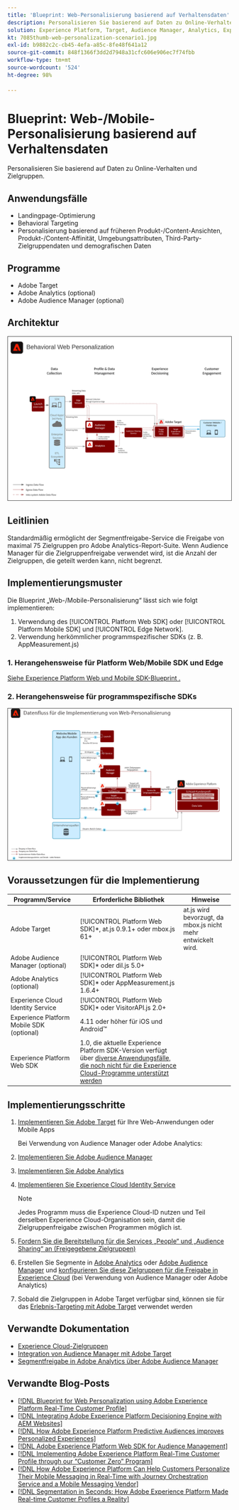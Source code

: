 ```yaml
---
title: 'Blueprint: Web-Personalisierung basierend auf Verhaltensdaten'
description: Personalisieren Sie basierend auf Daten zu Online-Verhalten und Zielgruppen.
solution: Experience Platform, Target, Audience Manager, Analytics, Experience Cloud Services, Data Collection
kt: 7085thumb-web-personalization-scenario1.jpg
exl-id: b9882c2c-cb45-4efa-a85c-8fe48f641a12
source-git-commit: 848f1366f3dd2d7948a31cfc606e906ec7f74fbb
workflow-type: tm+mt
source-wordcount: '524'
ht-degree: 98%

---
```


# Blueprint: Web-/Mobile-Personalisierung basierend auf Verhaltensdaten

Personalisieren Sie basierend auf Daten zu Online-Verhalten und Zielgruppen.

## Anwendungsfälle

* Landingpage-Optimierung
* Behavioral Targeting
* Personalisierung basierend auf früheren Produkt-/Content-Ansichten, Produkt-/Content-Affinität, Umgebungsattributen, Third-Party-Zielgruppendaten und demografischen Daten

## Programme

* Adobe Target
* Adobe Analytics (optional)
* Adobe Audience Manager (optional)

## Architektur

<img src="assets/behavioral_personalization.svg" alt="Referenzarchitektur für die Blueprint „Web-Personalisierung basierend auf Verhaltensdaten“" style="border:1px solid #4a4a4a" />


## Leitlinien

Standardmäßig ermöglicht der Segmentfreigabe-Service die Freigabe von maximal 75 Zielgruppen pro Adobe Analytics-Report-Suite. Wenn Audience Manager für die Zielgruppenfreigabe verwendet wird, ist die Anzahl der Zielgruppen, die geteilt werden kann, nicht begrenzt. 

## Implementierungsmuster

Die Blueprint „Web-/Mobile-Personalisierung“ lässt sich wie folgt implementieren:

1. Verwendung des [!UICONTROL Platform Web SDK] oder [!UICONTROL Platform Mobile SDK] und [!UICONTROL Edge Network].
1. Verwendung herkömmlicher programmspezifischer SDKs (z. B. AppMeasurement.js)

### 1. Herangehensweise für Platform Web/Mobile SDK und Edge

[Siehe Experience Platform Web und Mobile SDK-Blueprint .](../data-ingestion/websdk.md)

### 2. Herangehensweise für programmspezifische SDKs

<img src="assets/app_sdk_flow.png" alt="Referenzarchitektur für die Herangehensweise für programmspezifische SDKs" style="border:1px solid #4a4a4a" />

## Voraussetzungen für die Implementierung

| Programm/Service | Erforderliche Bibliothek | Hinweise |
|---|---|---|
| Adobe Target | [!UICONTROL Platform Web SDK]*, at.js 0.9.1+ oder mbox.js 61+ | at.js wird bevorzugt, da mbox.js nicht mehr entwickelt wird. |
| Adobe Audience Manager (optional) | [!UICONTROL Platform Web SDK]* oder dil.js 5.0+ |  |
| Adobe Analytics (optional) | [!UICONTROL Platform Web SDK]* oder AppMeasurement.js 1.6.4+ |  |
| Experience Cloud Identity Service | [!UICONTROL Platform Web SDK]* oder VisitorAPI.js 2.0+ |  |
| Experience Platform Mobile SDK (optional) | 4.11 oder höher für iOS und Android™ |  |
| Experience Platform Web SDK | 1.0, die aktuelle Experience Platform SDK-Version verfügt über [diverse Anwendungsfälle, die noch nicht für die Experience Cloud-Programme unterstützt werden](https://github.com/adobe/alloy/projects/5) |  |

## Implementierungsschritte

1. [Implementieren Sie Adobe Target](https://experienceleague.adobe.com/docs/target/using/implement-target/implementing-target.html?lang=de) für Ihre Web-Anwendungen oder Mobile Apps

   Bei Verwendung von Audience Manager oder Adobe Analytics:

1. [Implementieren Sie Adobe Audience Manager ](https://experienceleague.adobe.com/docs/audience-manager/user-guide/implementation-integration-guides/implement-audience-manager.html?lang=de)
1. [Implementieren Sie Adobe Analytics](https://experienceleague.adobe.com/docs/analytics/implementation/home.html?lang=de)
1. [Implementieren Sie Experience Cloud Identity Service ](https://experienceleague.adobe.com/docs/id-service/using/implementation/implementation-guides.html?lang=de)

   >[!NOTE]
   >
   >Jedes Programm muss die Experience Cloud-ID nutzen und Teil derselben Experience Cloud-Organisation sein, damit die Zielgruppenfreigabe zwischen Programmen möglich ist.

1. [Fordern Sie die Bereitstellung für die Services „People“ und „Audience Sharing“ an (Freigegebene Zielgruppen)](https://www.adobe.com/go/audiences)
1. Erstellen Sie Segmente in [Adobe Analytics](https://experienceleague.adobe.com/docs/analytics/components/segmentation/segmentation-workflow/seg-build.html?lang=de) oder [Adobe Audience Manager](https://experienceleague.adobe.com/docs/audience-manager/user-guide/features/segments/segment-builder.html?lang=de) und [konfigurieren Sie diese Zielgruppen für die Freigabe in Experience Cloud](https://experienceleague.adobe.com/docs/analytics/components/segmentation/segmentation-workflow/seg-publish.html?lang=de) (bei Verwendung von Audience Manager oder Adobe Analytics)
1. Sobald die Zielgruppen in Adobe Target verfügbar sind, können sie für das [Erlebnis-Targeting mit Adobe Target](https://experienceleague.adobe.com/docs/target/using/audiences/target.html?lang=de) verwendet werden

## Verwandte Dokumentation

* [Experience Cloud-Zielgruppen](https://experienceleague.adobe.com/docs/core-services/interface/audiences/audience-library.html?lang=de)
* [Integration von Audience Manager mit Adobe Target](https://experienceleague.adobe.com/docs/audience-manager/user-guide/implementation-integration-guides/integration-other-solutions/aam-target-integration.html?lang=de)
* [Segmentfreigabe in Adobe Analytics über Adobe Audience Manager](https://experienceleague.adobe.com/docs/analytics/components/segmentation/segmentation-workflow/seg-publish.html)


## Verwandte Blog-Posts

* [[!DNL Blueprint for Web Personalization using Adobe Experience Platform Real-Time Customer Profile]](https://medium.com/adobetech/blueprint-for-web-personalization-using-adobe-experience-platform-real-time-customer-profile-fef2ce7a4b2f)
* [[!DNL Integrating Adobe Experience Platform Decisioning Engine with AEM Websites]](https://jaeness.medium.com/integrating-adobe-experience-platform-decisioning-engine-with-aem-websites-9c222acd12e2)
* [[!DNL How Adobe Experience Platform Predictive Audiences improves Personalized Experiences]](https://medium.com/adobetech/how-adobe-experience-platform-predictive-audiences-improves-personalized-experiences-1f75a60cb7a3)
* [[!DNL Adobe Experience Platform Web SDK for Audience Management]](https://medium.com/adobetech/adobe-experience-platform-web-sdk-for-audience-management-751fa6d063bc)
* [[!DNL Implementing Adobe Experience Platform Real-Time Customer Profile through our “Customer Zero” Program]](https://medium.com/adobetech/implementing-adobe-experience-platform-real-time-customer-profile-through-our-customer-zero-32e7cd952896)
* [[!DNL How Adobe Experience Platform Can Help Customers Personalize Their Mobile Messaging in Real-Time with Journey Orchestration Service and a Mobile Messaging Vendor]](https://medium.com/adobetech/how-adobe-experience-platform-helped-a-client-personalize-their-mobile-messaging-in-real-time-with-7d634aefa098)
* [[!DNL Segmentation in Seconds: How Adobe Experience Platform Made Real-time Customer Profiles a Reality]](https://medium.com/adobetech/segmentation-in-seconds-how-adobe-experience-platform-made-real-time-customer-profiles-a-reality-a7a8552b0847)
